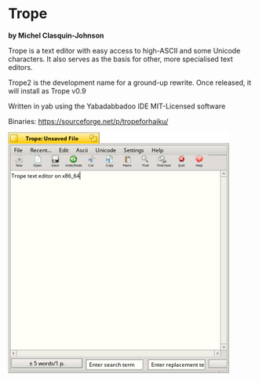 # Trope
**by Michel Clasquin-Johnson**

Trope is a text editor with easy access to high-ASCII and some Unicode characters. It also serves as the basis for other, more specialised text editors.

Trope2 is the development name for a ground-up rewrite. Once released, it will install as Trope v0.9

Written in yab using the Yabadabbadoo IDE
MIT-Licensed software

Binaries: https://sourceforge.net/p/tropeforhaiku/

![Trope](./trope.png)
